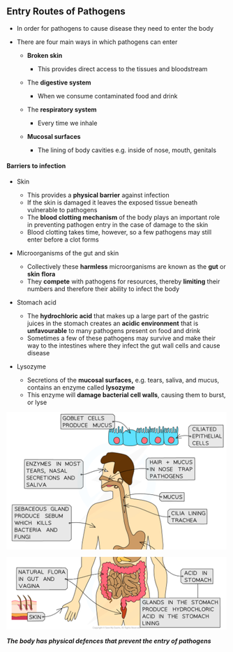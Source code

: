 ## Entry Routes of Pathogens

* In order for pathogens to cause disease they need to enter the body
* There are four main ways in which pathogens can enter

  + **Broken skin**

    - This provides direct access to the tissues and bloodstream
  + The **digestive system**

    - When we consume contaminated food and drink
  + The **respiratory system**

    - Every time we inhale
  + **Mucosal surfaces**

    - The lining of body cavities e.g. inside of nose, mouth, genitals

#### Barriers to infection

* Skin

  + This provides a **physical barrier** against infection
  + If the skin is damaged it leaves the exposed tissue beneath vulnerable to pathogens
  + The **blood clotting mechanism** of the body plays an important role in preventing pathogen entry in the case of damage to the skin
  + Blood clotting takes time, however, so a few pathogens may still enter before a clot forms
* Microorganisms of the gut and skin

  + Collectively these **harmless** microorganisms are known as the **gut** or **skin** **flora**
  + They **compete** with pathogens for resources, thereby **limiting** their numbers and therefore their ability to infect the body
* Stomach acid

  + The **hydrochloric acid** that makes up a large part of the gastric juices in the stomach creates an **acidic environment** that is **unfavourable** to many pathogens present on food and drink
  + Sometimes a few of these pathogens may survive and make their way to the intestines where they infect the gut wall cells and cause disease
* Lysozyme

  + Secretions of the **mucosal surfaces,** e.g. tears, saliva, and mucus, contains an enzyme called **lysozyme**
  + This enzyme will **damage bacterial cell walls**, causing them to burst, or lyse

![Chemical and physical barriers 1](Chemical-and-physical-barriers-1.png)

![Chemical and physical barriers 2](Chemical-and-physical-barriers-2.png)

***The body has physical defences that prevent the entry of pathogens***